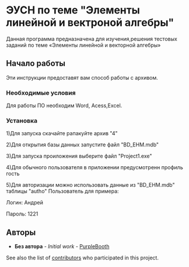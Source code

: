 ﻿# ЭУСН по теме "Элементы линейной и вектроной алгебры"

Данная программа предназначена для изучения,решения тестовых заданий по теме «Элементы линейной и векторной алгебры» 


## Начало работы

Эти инструкции предоставят вам способ работы с архивом.


### Необходимые условия

Для работы ПО необходим Word, Acess,Excel.


### Установка

1)Для запуска скачайте рапакуйте архив "4" 

2)Для открытия базы данных запустите файл "BD_EHM.mdb"

3)Для запуска проиложения выберите файл "Project1.exe"

4)Для обычного пользователя в приложении предусмотренн профиль гость

5)Для авторизации можно использовать данные из "BD_EHM.mdb" таблицы "autho"
Пользователь для примера:

Логин: Андрей

Пароль: 1221
## Авторы

* **Без автора** - *Initial work* - [PurpleBooth](https://github.com/PurpleBooth)

See also the list of [contributors](https://github.com/your/project/contributors) who participated in this project.
